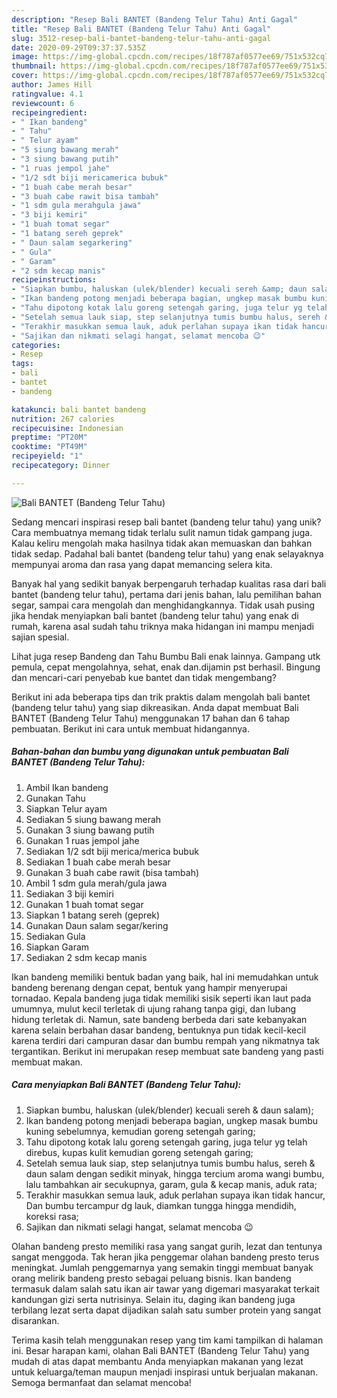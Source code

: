 ```yaml
---
description: "Resep Bali BANTET (Bandeng Telur Tahu) Anti Gagal"
title: "Resep Bali BANTET (Bandeng Telur Tahu) Anti Gagal"
slug: 3512-resep-bali-bantet-bandeng-telur-tahu-anti-gagal
date: 2020-09-29T09:37:37.535Z
image: https://img-global.cpcdn.com/recipes/18f787af0577ee69/751x532cq70/bali-bantet-bandeng-telur-tahu-foto-resep-utama.jpg
thumbnail: https://img-global.cpcdn.com/recipes/18f787af0577ee69/751x532cq70/bali-bantet-bandeng-telur-tahu-foto-resep-utama.jpg
cover: https://img-global.cpcdn.com/recipes/18f787af0577ee69/751x532cq70/bali-bantet-bandeng-telur-tahu-foto-resep-utama.jpg
author: James Hill
ratingvalue: 4.1
reviewcount: 6
recipeingredient:
- " Ikan bandeng"
- " Tahu"
- " Telur ayam"
- "5 siung bawang merah"
- "3 siung bawang putih"
- "1 ruas jempol jahe"
- "1/2 sdt biji mericamerica bubuk"
- "1 buah cabe merah besar"
- "3 buah cabe rawit bisa tambah"
- "1 sdm gula merahgula jawa"
- "3 biji kemiri"
- "1 buah tomat segar"
- "1 batang sereh geprek"
- " Daun salam segarkering"
- " Gula"
- " Garam"
- "2 sdm kecap manis"
recipeinstructions:
- "Siapkan bumbu, haluskan (ulek/blender) kecuali sereh &amp; daun salam);"
- "Ikan bandeng potong menjadi beberapa bagian, ungkep masak bumbu kuning sebelumnya, kemudian goreng setengah garing;"
- "Tahu dipotong kotak lalu goreng setengah garing, juga telur yg telah direbus, kupas kulit kemudian goreng setengah garing;"
- "Setelah semua lauk siap, step selanjutnya tumis bumbu halus, sereh &amp; daun salam dengan sedikit minyak, hingga tercium aroma wangi bumbu, lalu tambahkan air secukupnya, garam, gula &amp; kecap manis, aduk rata;"
- "Terakhir masukkan semua lauk, aduk perlahan supaya ikan tidak hancur, Dan bumbu tercampur dg lauk, diamkan tungga hingga mendidih, koreksi rasa;"
- "Sajikan dan nikmati selagi hangat, selamat mencoba 😉"
categories:
- Resep
tags:
- bali
- bantet
- bandeng

katakunci: bali bantet bandeng 
nutrition: 267 calories
recipecuisine: Indonesian
preptime: "PT20M"
cooktime: "PT49M"
recipeyield: "1"
recipecategory: Dinner

---
```



![Bali BANTET (Bandeng Telur Tahu)](https://img-global.cpcdn.com/recipes/18f787af0577ee69/751x532cq70/bali-bantet-bandeng-telur-tahu-foto-resep-utama.jpg)

Sedang mencari inspirasi resep bali bantet (bandeng telur tahu) yang unik? Cara membuatnya memang tidak terlalu sulit namun tidak gampang juga. Kalau keliru mengolah maka hasilnya tidak akan memuaskan dan bahkan tidak sedap. Padahal bali bantet (bandeng telur tahu) yang enak selayaknya mempunyai aroma dan rasa yang dapat memancing selera kita.

Banyak hal yang sedikit banyak berpengaruh terhadap kualitas rasa dari bali bantet (bandeng telur tahu), pertama dari jenis bahan, lalu pemilihan bahan segar, sampai cara mengolah dan menghidangkannya. Tidak usah pusing jika hendak menyiapkan bali bantet (bandeng telur tahu) yang enak di rumah, karena asal sudah tahu triknya maka hidangan ini mampu menjadi sajian spesial.

Lihat juga resep Bandeng dan Tahu Bumbu Bali enak lainnya. Gampang utk pemula, cepat mengolahnya, sehat, enak dan.dijamin pst berhasil. Bingung dan mencari-cari penyebab kue bantet dan tidak mengembang?


Berikut ini ada beberapa tips dan trik praktis dalam mengolah bali bantet (bandeng telur tahu) yang siap dikreasikan. Anda dapat membuat Bali BANTET (Bandeng Telur Tahu) menggunakan 17 bahan dan 6 tahap pembuatan. Berikut ini cara untuk membuat hidangannya.

<!--inarticleads1-->

##### Bahan-bahan dan bumbu yang digunakan untuk pembuatan Bali BANTET (Bandeng Telur Tahu):

1. Ambil  Ikan bandeng
1. Gunakan  Tahu
1. Siapkan  Telur ayam
1. Sediakan 5 siung bawang merah
1. Gunakan 3 siung bawang putih
1. Gunakan 1 ruas jempol jahe
1. Sediakan 1/2 sdt biji merica/merica bubuk
1. Sediakan 1 buah cabe merah besar
1. Gunakan 3 buah cabe rawit (bisa tambah)
1. Ambil 1 sdm gula merah/gula jawa
1. Sediakan 3 biji kemiri
1. Gunakan 1 buah tomat segar
1. Siapkan 1 batang sereh (geprek)
1. Gunakan  Daun salam segar/kering
1. Sediakan  Gula
1. Siapkan  Garam
1. Sediakan 2 sdm kecap manis


Ikan bandeng memiliki bentuk badan yang baik, hal ini memudahkan untuk bandeng berenang dengan cepat, bentuk yang hampir menyerupai tornadao. Kepala bandeng juga tidak memiliki sisik seperti ikan laut pada umumnya, mulut kecil terletak di ujung rahang tanpa gigi, dan lubang hidung terletak di. Namun, sate bandeng berbeda dari sate kebanyakan karena selain berbahan dasar bandeng, bentuknya pun tidak kecil-kecil karena terdiri dari campuran dasar dan bumbu rempah yang nikmatnya tak tergantikan. Berikut ini merupakan resep membuat sate bandeng yang pasti membuat makan. 

<!--inarticleads2-->

##### Cara menyiapkan Bali BANTET (Bandeng Telur Tahu):

1. Siapkan bumbu, haluskan (ulek/blender) kecuali sereh &amp; daun salam);
1. Ikan bandeng potong menjadi beberapa bagian, ungkep masak bumbu kuning sebelumnya, kemudian goreng setengah garing;
1. Tahu dipotong kotak lalu goreng setengah garing, juga telur yg telah direbus, kupas kulit kemudian goreng setengah garing;
1. Setelah semua lauk siap, step selanjutnya tumis bumbu halus, sereh &amp; daun salam dengan sedikit minyak, hingga tercium aroma wangi bumbu, lalu tambahkan air secukupnya, garam, gula &amp; kecap manis, aduk rata;
1. Terakhir masukkan semua lauk, aduk perlahan supaya ikan tidak hancur, Dan bumbu tercampur dg lauk, diamkan tungga hingga mendidih, koreksi rasa;
1. Sajikan dan nikmati selagi hangat, selamat mencoba 😉


Olahan bandeng presto memiliki rasa yang sangat gurih, lezat dan tentunya sangat menggoda. Tak heran jika penggemar olahan bandeng presto terus meningkat. Jumlah penggemarnya yang semakin tinggi membuat banyak orang melirik bandeng presto sebagai peluang bisnis. Ikan bandeng termasuk dalam salah satu ikan air tawar yang digemari masyarakat terkait kandungan gizi serta nutrisinya. Selain itu, daging ikan bandeng juga terbilang lezat serta dapat dijadikan salah satu sumber protein yang sangat disarankan. 

Terima kasih telah menggunakan resep yang tim kami tampilkan di halaman ini. Besar harapan kami, olahan Bali BANTET (Bandeng Telur Tahu) yang mudah di atas dapat membantu Anda menyiapkan makanan yang lezat untuk keluarga/teman maupun menjadi inspirasi untuk berjualan makanan. Semoga bermanfaat dan selamat mencoba!

